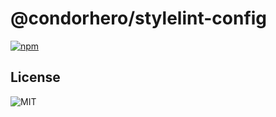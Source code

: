 # @condorhero/stylelint-config

[![npm](https://img.shields.io/npm/v/@condorhero/stylelint-config?color=a1b858&label=)](https://npmjs.com/package/@condorhero/stylelint-config)

## License

![MIT](./LICENSE)
